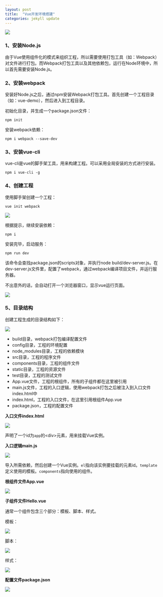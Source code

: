 ```yaml
---
layout: post
title:  "Vue开发环境搭建"
categories: jekyll update
---
```


![](https://github.com/gefenghua/MarkdownPictures/raw/master/vue_icon.png)

### 1、安装Node.js
由于Vue使用组件化的模式来组织工程，所以需要使用打包工具（如：Webpack）对文件进行打包。而Webpack打包工具以及其他依赖包，运行在Node环境中，所以首先需要安装Node.js。

### 2、安装webpack
安装好Node.js之后，通过npm安装Webpack打包工具。首先创建一个工程目录（如：vue-demo），然后进入到工程目录。

初始化目录，并生成一个package.json文件：

	npm init

安装webpack依赖：

	npm i webpack --save-dev

### 3、安装vue-cli
vue-cli是vue的脚手架工具，用来构建工程。可以采用全局安装的方式进行安装。

	npm i vue-cli -g

### 4、创建工程
使用脚手架创建一个工程：

	vue init webpack

![](https://github.com/gefenghua/MarkdownPictures/raw/master/2017-02-15-vue-dev-setup/01-vue-init-webpack.png)

根据提示，继续安装依赖：

	npm i

安装完毕，启动服务：

	npm run dev

该命令会查找package.json的scripts对象，并执行node build/dev-server.js。在dev-server.js文件里，配置了webpack，通过webpack编译项目文件，并运行服务器。

不出意外的话，会自动打开一个浏览器窗口，显示vue运行页面。

![](https://github.com/gefenghua/MarkdownPictures/raw/master/2017-02-15-vue-dev-setup/02-npm-run.png)

### 5、目录结构
创建工程生成的目录结构如下：

![](https://github.com/gefenghua/MarkdownPictures/raw/master/2017-02-15-vue-dev-setup/03-project-structure.png)

* build目录，webpack打包编译配置文件
* config目录，工程的环境配置
* node_modules目录，工程的依赖模块
* src目录，工程的程序文件
* components目录，工程的组件文件
* static目录，工程的资源文件
* test目录，工程的测试文件
* App.vue文件，工程的根组件，所有的子组件都在这里被引用
* main.js文件，工程的入口逻辑，使用webpack打包之后被注入到入口文件index.html中
* index.html，工程的入口文件，在这里引用根组件App.vue
* package.json，工程的配置文件

**入口文件index.html**

![](https://github.com/gefenghua/MarkdownPictures/raw/master/2017-02-15-vue-dev-setup/04-index-html.png)

声明了一个id为`app`的\<div>元素，用来挂载Vue实例。

**入口逻辑main.js**

![](https://github.com/gefenghua/MarkdownPictures/raw/master/2017-02-15-vue-dev-setup/05-main-js.png)

导入所需依赖，然后创建一个Vue实例。`el`指向该实例要挂载的元素id。`template`定义使用的模板。`components`指向使用的组件。

**根组件文件App.vue**

![](https://github.com/gefenghua/MarkdownPictures/raw/master/2017-02-15-vue-dev-setup/06-app-vue.png)

**子组件文件Hello.vue**

通常一个组件包含三个部分：模板、脚本、样式。

模板：

![](https://github.com/gefenghua/MarkdownPictures/raw/master/2017-02-15-vue-dev-setup/07-hello-vue-template.png)

脚本：

![](https://github.com/gefenghua/MarkdownPictures/raw/master/2017-02-15-vue-dev-setup/08-hello-vue-script.png)

样式：

![](https://github.com/gefenghua/MarkdownPictures/raw/master/2017-02-15-vue-dev-setup/09-hello-vue-style.png)

**配置文件package.json**

![](https://github.com/gefenghua/MarkdownPictures/raw/master/2017-02-15-vue-dev-setup/10-package-json.png)
